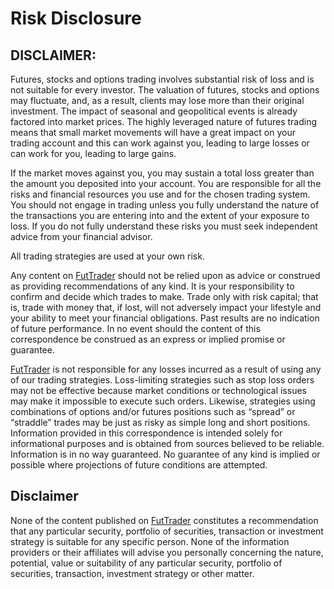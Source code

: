 # Risk Disclosure

## DISCLAIMER: 
Futures, stocks and options trading involves substantial risk of loss and is not suitable for every investor. The valuation of futures, stocks and options may fluctuate, and, as a result, clients may lose more than their original investment. The impact of seasonal and geopolitical events is already factored into market prices. The highly leveraged nature of futures trading means that small market movements will have a great impact on your trading account and this can work against you, leading to large losses or can work for you, leading to large gains.

If the market moves against you, you may sustain a total loss greater than the amount you deposited into your account. You are responsible for all the risks and financial resources you use and for the chosen trading system. You should not engage in trading unless you fully understand the nature of the transactions you are entering into and the extent of your exposure to loss. If you do not fully understand these risks you must seek independent advice from your financial advisor.

All trading strategies are used at your own risk.

Any content on [FutTrader](https://github.com/FutTrader) should not be relied upon as advice or construed as providing recommendations of any kind. It is your responsibility to confirm and decide which trades to make. Trade only with risk capital; that is, trade with money that, if lost, will not adversely impact your lifestyle and your ability to meet your financial obligations. Past results are no indication of future performance. In no event should the content of this correspondence be construed as an express or implied promise or guarantee.

[FutTrader](https://github.com/FutTrader) is not responsible for any losses incurred as a result of using any of our trading strategies. Loss-limiting strategies such as stop loss orders may not be effective because market conditions or technological issues may make it impossible to execute such orders. Likewise, strategies using combinations of options and/or futures positions such as “spread” or “straddle” trades may be just as risky as simple long and short positions. Information provided in this correspondence is intended solely for informational purposes and is obtained from sources believed to be reliable. Information is in no way guaranteed. No guarantee of any kind is implied or possible where projections of future conditions are attempted.

## Disclaimer
None of the content published on [FutTrader](https://github.com/FutTrader) constitutes a recommendation that any particular security, portfolio of securities, transaction or investment strategy is suitable for any specific person. None of the information providers or their affiliates will advise you personally concerning the nature, potential, value or suitability of any particular security, portfolio of securities, transaction, investment strategy or other matter.

